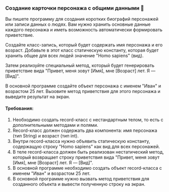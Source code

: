 
### Создание карточки персонажа с общими данными 🧍

Вы пишете программу для создания коротких биографий персонажей или записи данных о людях. Вам нужно хранить основные данные каждого персонажа и иметь возможность автоматически формировать приветствие.

Создайте класс-запись, который будет содержать имя персонажа и его возраст. Добавьте в этот класс статическую константу, которая будет хранить общее для всех людей значение "Homo sapiens" (вид).

Затем реализуйте специальный метод, который будет генерировать приветствие вида "Привет, меня зовут [Имя], мне [Возраст] лет. Я — [Вид]".

В основной программе создайте объект персонажа с именем "Иван" и возрастом 25 лет. Вызовите метод приветствия для этого персонажа и выведите результат на экран.

#### Требования:
1. Необходимо создать record-класс с нестандартным телом, то есть с дополнительными методами и полями.
2. Record-класс должен содержать два компонента: имя персонажа (тип String) и возраст (тип int).
3. Внутри record-класса нужно объявить статическую константу, содержащую строку "Homo sapiens" как вид для всех персонажей.
4. В теле record-класса должен быть реализован нестатический метод, который возвращает строку приветствия вида "Привет, меня зовут [Имя], мне [Возраст] лет. Я — [Вид]".
5. В основной программе необходимо создать объект record-класса с именем "Иван" и возрастом 25 лет.
6. В основной программе нужно вызвать метод приветствия для созданного объекта и вывести полученную строку на экран.
